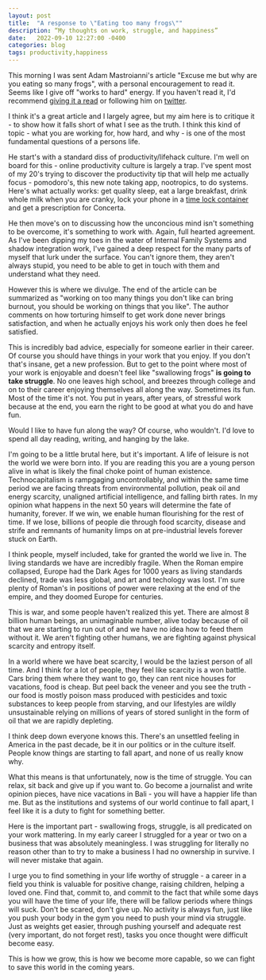 ```yaml
---
layout: post
title:  "A response to \"Eating too many frogs\""
description: “My thoughts on work, struggle, and happiness”
date:   2022-09-10 12:27:00 -0400
categories: blog
tags: productivity,happiness
---
```



This morning I was sent Adam Mastroianni's article "Excuse me but why are you eating so many frogs", with a personal encouragement to read it.  Seems like I give off "works to hard" energy.  If you haven't read it, I'd recommend [giving it a read](https://experimentalhistory.substack.com/p/excuse-me-but-why-are-you-eating) or following him on [twitter](https://twitter.com/a_m_mastroianni?s=20&t=TfMnNVcwX_5Q321FYZimIA).

I think it's a great article and I largely agree, but my aim here is to critique it - to show how it falls short of what I see as the truth.  I think this kind of topic - what you are working for, how hard, and why - is one of the most fundamental questions of a persons life.

He start's with a standard diss of productivity/lifehack culture.  I'm well on board for this - online productivity culture is largely a trap.  I've spent most of my 20's trying to discover the productivity tip that will help me actually focus - pomodoro's, this new note taking app, nootropics, to do systems.  Here's what actually works:  get quality sleep, eat a large breakfast, drink whole milk when you are cranky, lock your phone in a [time lock container](https://www.amazon.com/Kitchen-Safe-Locking-Container-Height/dp/B00E9J3MLM/ref=asc_df_B00E9J3MLM/?tag=hyprod-20&linkCode=df0&hvadid=198090964233&hvpos=&hvnetw=g&hvrand=578479581181111836&hvpone=&hvptwo=&hvqmt=&hvdev=c&hvdvcmdl=&hvlocint=&hvlocphy=9002300&hvtargid=pla-378978185484&psc=1) and get a prescription for Concerta. 

He then move's on to discussing how the unconcious mind isn't something to be overcome, it's something to work with.  Again, full hearted agreement.  As I've been dipping my toes in the water of Internal Family Systems and shadow integration work, I've gained a deep respect for the many parts of myself that lurk under the surface.  You can't ignore them, they aren't always stupid, you need to be able to get in touch with them and understand what they need.  

However this is where we divulge.  The end of the article can be summarized as "working on too many things you don't like can bring burnout, you should be working on things that you like".  The author comments on how torturing himself to get work done never brings satisfaction, and when he actually enjoys his work only then does he feel satisfied.

This is incredibly bad advice, especially for someone earlier in their career.  Of course you should have things in your work that you enjoy.  If you don't that's insane, get a new profession.  But to get to the point where most of your work is enjoyable and doesn't feel like "swallowing frogs" **is going to take struggle**.  No one leaves high school, and breezes through college and on to their career enjoying themselves all along the way.  Sometimes its fun.  Most of the time it's not.  You put in years, after years, of stressful work because at the end, you earn the right to be good at what you do and have fun.  

Would I like to have fun along the way?  Of course, who wouldn't.  I'd love to spend all day reading, writing, and hanging by the lake.  

I'm going to be a little brutal here, but it's important.  A life of leisure is not the world we were born into.  If you are reading this you are a young person alive in what is likely the final choke point of human existence.  Technocapitalism is rampgaging uncontrollably, and within the same time period we are facing threats from environmental pollution, peak oil and energy scarcity, unaligned artificial intelligence, and falling birth rates. In my opinion what happens in the next 50 years will determine the fate of humanity, forever.  If we win, we enable human flourishing for the rest of time.  If we lose, billions of people die through food scarcity, disease and strife and remnants of humanity limps on at pre-industrial levels forever stuck on Earth.  

I think people, myself included, take for granted the world we live in.  The living standards we have are incredibly fragile.  When the Roman empire collapsed, Europe had the Dark Ages for 1000 years as living standards declined, trade was less global, and art and techology was lost.  I'm sure plenty of Roman's in positions of power were relaxing at the end of the empire, and they doomed Europe for centuries.

This is war, and some people haven't realized this yet.  There are almost 8 billion human beings, an unimaginable number, alive today because of oil that we are starting to run out of and we have no idea how to feed them without it.  We aren't fighting other humans, we are fighting against physical scarcity and entropy itself.

In a world where we have beat scarcity, I would be the laziest person of all time.  And I think for a lot of people, they feel like scarcity is a won battle.  Cars bring them where they want to go, they can rent nice houses for vacations, food is cheap.  But peel back the veneer and you see the truth - our food is mostly poison mass produced with pesticides and toxic substances to keep people from starving, and our lifestyles are wildly unsustainable relying on millions of years of stored sunlight in the form of oil that we are rapidly depleting.

I think deep down everyone knows this.  There's an unsettled feeling in America in the past decade, be it in our politics or in the culture itself.  People know things are starting to fall apart, and none of us really know why.

 What this means is that unfortunately, now is the time of struggle.  You can relax, sit back and give up if you want to.  Go become a journalist and write opinion pieces, have nice vacations in Bali - you will have a happier life than me.  But as the institutions and systems of our world continue to fall apart, I feel like it is a duty to fight for something better.  

 Here is the important part - swallowing frogs, struggle, is all predicated on your work mattering.  In my early career I struggled for a year or two on a business that was absolutely meaningless.  I was struggling for literally no reason other than to try to make a business I had no ownership in survive. I will never mistake that again. 

 I urge you to find something in your life worthy of struggle - a career in a field you think is valuable for positive change, raising children, helping a loved one.  Find that, commit to, and commit to the fact that while some days you will have the time of your life, there will be fallow periods where things will suck.  Don't be scared, don't give up.  No activity is always fun, just like you push your body in the gym you need to push your mind via struggle.  Just as weights get easier, through pushing yourself and adequate rest (very important, do not forget rest), tasks you once thought were difficult become easy.  

 This is how we grow, this is how we become more capable, so we can fight to save this world in the coming years.